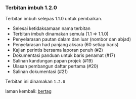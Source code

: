 ---
---

### Terbitan imbuh 1.2.0

Terbitan imbuh selepas 1.1.0 untuk pembaikan.

* Selesai ketidaksamaan nama terbitan
* Terbitan imbuh dinamakan semula (1.1 => 1.1.0)
* Penyelarasan pautan dalam dan luar (nombor dan abjad)
* Penyelarasan had panjang aksara (60 setiap baris)
* Kajian perintis bersama laporan penuh (#2)
* Dokumentasi panduan untuk baris penamat (#17)
* Salinan kandungan papan projek (#19)
* Ulasan pembangun daftar pertama (#20)
* Salinan dokumentasi (#21)

Terbitan ini dinamakan `1.2.0`

laman kembali: [bertag][0]

  [0]: ../bertag.md
